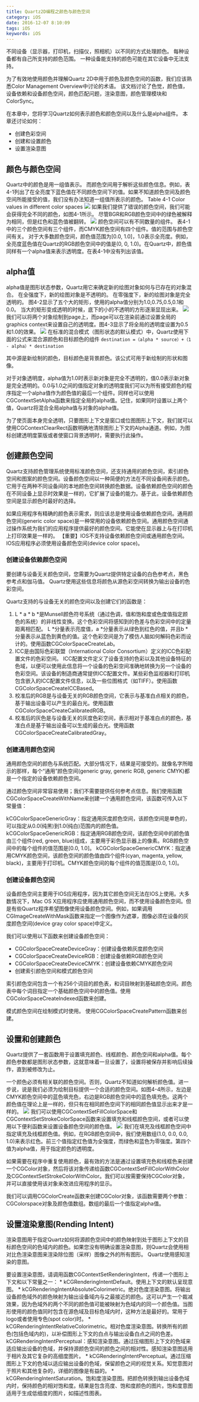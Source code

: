 ```yaml
---
title: Quartz2D编程之颜色与颜色空间
category: iOS
date: 2016-12-07 8:10:09
tags: iOS
keywords: iOS
---
```

不同设备（显示器，打印机，扫描仪，照相机）以不同的方式处理颜色。 每种设备都有自己所支持的颜色范围。 一种设备能支持的颜色可能在其它设备中无法支持。

为了有效地使用颜色并理解Quartz 2D中用于颜色及颜色空间的函数，我们应该熟悉Color Management Overview中讨论的术语。 该文档讨论了色觉，颜色值，设备依赖和设备颜色空间，颜色匹配问题，渲染意图，颜色管理模块和ColorSync。
<!--more-->
在本章中，您将学习Quartz如何表示颜色和颜色空间以及什么是alpha组件。 本章还讨论如何：

* 创建色彩空间
* 创建和设置颜色
* 设置渲染意图
## 颜色与颜色空间
Quartz中的颜色是用一组值表示。 而颜色空间用于解析这些颜色信息。例如，表4-1列出了在全亮度下蓝色值在不同颜色空间下的值。如果不知道颜色空间及颜色空间所能接受的值，我们没有办法知道一组值所表示的颜色。
Table 4-1  Color values in different color spaces
![](../../img/Quartz2D_4_01.png)
如果我们提供了错误的颜色空间，我们可能会获得完全不同的颜色，如图4-1所示。 尽管BGR和RGB颜色空间中的绿色被解释为相同，但是红色和蓝色值被翻转。
![](../../img/Quartz2D_4_02.png)
颜色空间可以有不同数量的组件。 表4-1中的三个颜色空间有三个组件，而CMYK颜色空间有四个组件。值的范围与颜色空间有关。 对于大多数颜色空间，颜色值范围为[0.0, 1.0]，1.0表示全亮度。例如，全亮度蓝色值在Quartz的RGB颜色空间中的值是(0, 0, 1.0)。在Quartz中，颜色值同样有一个alpha值来表示透明度。在表4-1中没有列出该值。
## alpha值
alpha值是图形状态参数，Quartz用它来确定新的绘图对象如何与已存在的对象混合。 在全强度下，新的绘图对象是不透明的。 在零强度下，新的绘图对象是完全透明的。 图4-2显示了五个大的矩形，使用的alpha值分别为1.0,0.75,0.5,0.1和0.0。 当大的矩形变成透明的时候，底下的小的不透明的方形逐渐显现出来。
![](../../img/Quartz2D_4_03.png)
我们可以将两个对象绘制到page上，而page可以在渲染前通过设置全局的graphics context来设置自己的透明度。图4-3显示了将全局的透明度设置为0.5和1.0的效果。
![](../../img/Quartz2D_4_04.png)
在标准的混合模式（图形状态的默认模式）中，Quartz使用下面的公式来混合源颜色和目标颜色的组件
`destination =（alpha * source）+（1 - alpha）* destination`

其中源是新绘制的颜色，目标颜色是背景颜色。该公式可用于新绘制的形状和图像。

对于对象透明度，alpha值为1.0时表示新对象是完全不透明的，值0.0表示新对象是完全透明的。0.0与1.0之间的值指定对象的透明度我们可以为所有接受颜色的程序指定一个alpha值作为颜色值的最后一个组件。同样也可以使用CGContextSetAlpha函数来指定全局的alpha值。记住，如果同时设置以上两个值，Quartz将混合全局alpha值与对象的alpha值。

为了使页面本身完全透明，只要图形上下文是窗口或位图图形上下文，我们就可以使用CGContextClearRect函数明确地清除图形上下文的Alpha通道。例如，为图标创建透明度蒙版或者使窗口背景透明时，需要执行此操作。
## 创建颜色空间
Quartz支持颜色管理系统使用标准颜色空间，还支持通用的颜色空间，索引颜色空间和图案的颜色空间。设备颜色空间以一种简便的方法在不同设备间表示颜色。它用于在两种不同设备间的本地颜色空间转换颜色数据。设备依赖颜色空间的颜色在不同设备上显示时效果是一样的，它扩展了设备的能力。基于此，设备依赖颜色空间是显示颜色时最好的选择。

如果应用程序有精确的颜色表示需求，则应该总是使用设备依赖颜色空间。通用颜色空间(generic color space)是一种常用的设备依赖颜色空间。通用颜色空间通过操作系统为我们的应用程序提供最好的颜色空间。它能使在显示器上与在打印机上打印效果是一样的。
【重要】IOS不支持设备依赖颜色空间或通用颜色空间。IOS应用程序必须使用设备颜色空间(device color space)。
### 创建设备依赖颜色空间
要创建与设备无关颜色空间，您需要为Quartz提供特定设备的白色参考点，黑色参考点和伽马值。 Quartz使用这些信息将颜色从源色彩空间转换为输出设备的色彩空间。

Quartz支持的与设备无关的颜色空间以及创建它们的函数是：

1. L * a * b *是Munsell颜色符号系统（通过色调，值和饱和度或色度值指定颜色的系统）的非线性变换。这个色彩空间将感知到的色差与色彩空间中的定量距离相匹配。 L *分量表示亮度值，a *分量表示从绿色到红色的值，并且b *分量表示从蓝色到黄色的值。这个色彩空间是为了模仿人脑如何解码色彩而设计的。使用函数CGColorSpaceCreateLab。
2. ICC是由国际色彩联盟（International Color Consortium）定义的ICC色彩配置文件的色彩空间。 ICC配置文件定义了设备支持的色彩以及其他设备特征的色域，以便可以使用此信息将一个设备的色彩空间准确地转换为另一个设备的色彩空间。该设备的制造商通常提供ICC配置文件。某些彩色监视器和打印机包含嵌入的ICC配置文件信息，以及一些位图格式（如TIFF）。使用函数CGColorSpaceCreateICCBased。
3. 校准后的RGB是与设备无关的RGB颜色空间，它表示与基准白点相关的颜色，基于输出设备可以产生的最白光。使用函数CGColorSpaceCreateCalibratedRGB。
4. 校准后的灰色是与设备无关的灰度色彩空间，表示相对于基准白点的颜色，基准白点是基于输出设备可以生成的最白光。使用函数CGColorSpaceCreateCalibratedGray。
### 创建通用颜色空间
通用颜色空间的颜色与系统匹配。大部分情况下，结果是可接受的。就像名字所暗示的那样，每个“通用”颜色空间(generic gray, generic RGB, generic CMYK)都是一个指定的设备依赖颜色空间。

通过颜色空间非常容易使用；我们不需要提供任何参考点信息。我们使用函数CGColorSpaceCreateWithName来创建一个通用颜色空间，该函数可传入以下常量值：

kCGColorSpaceGenericGray：指定通用灰度颜色空间，该颜色空间是单色的，可以指定从0.0(纯黑)到1.0(纯白)范围内的颜色值。
kCGColorSpaceGenericRGB：指定通用RGB颜色空间，该颜色空间中的颜色值由三个组件(red, green, blue)组成，主要用于彩色显示器上的像素。RGB颜色空间中的每个组件的值范围是[0.0, 1.0]。
kCGColorSpaceGenericCMYK：指定通用CMYK颜色空间，该颜色空间的颜色值由四个组件(cyan, magenta, yellow, black)，主要用于打印机。CMYK颜色空间的每个组件的值范围是[0.0, 1.0]。
### 创建设备颜色空间
设备颜色空间主要用于IOS应用程序，因为其它颜色空间无法在IOS上使用。大多数情况下，Mac OS X应用程序应使用通用颜色空间，而不使用设备颜色空间。但是有些Quartz程序希望图像使用设备颜色空间。例如，如果调用CGImageCreateWithMask函数来指定一个图像作为遮罩，图像必须在设备的灰度颜色空间(device gray color space)中定义。

我们可以使用以下函数来创建设备颜色空间：

* CGColorSpaceCreateDeviceGray：创建设备依赖灰度颜色空间
* CGColorSpaceCreateDeviceRGB：创建设备依赖RGB颜色空间
* CGColorSpaceCreateDeviceCMYK：创建设备依赖CMYK颜色空间
* 创建索引颜色空间和模式颜色空间

索引颜色空间包含一个有256个词目的颜色表，和词目映射到基础颜色空间。颜色表中每个词目指定一个基础颜色空间中的颜色值。使用CGColorSpaceCreateIndexed函数来创建。

模式颜色空间在绘制模式时使用。 使用CGColorSpaceCreatePattern函数来创建。

## 设置和创建颜色
Quartz提供了一套函数用于设置填充颜色、线框颜色、颜色空间和alpha值。每个颜色参数都是图形状态参数，这就意味着一旦设置了，设置将被保存并影响后续操作，直到被修改为止。

一个颜色必须有相关联的颜色空间。否则，Quartz不知道如何解析颜色值。进一步说，说是我们必须为绘制目标提供一个合适的颜色空间。如图4-4所示，左边是CMYK颜色空间中的蓝色填充色，右边是RGB颜色空间中的蓝色填充色。这两个颜色值在理论上是一样的，但只有在相同颜色空间下的相同颜色值显示出来才是一样的。
![](../../img/Quartz2D_4_05.png)
我们可以使用CGContextSetFillColorSpace和CGContextSetStrokeColorSpace函数来设置填充和线框颜色空间，或者可以使用以下便利函数来设置设备颜色空间的颜色值。
![](../../img/Quartz2D_4_06.png)
我们在填充及线框颜色空间中指定填充及线框颜色值。例如，在RGB颜色空间中，我们使用数组(1.0, 0.0, 0.0, 1.0)来表示红色。前三个值指定红色值为全强度，而绿色和蓝色为零强度。第四个值为alpha值，用于指定颜色的透明度。

如果需要在程序中重复使用颜色，最有效的方法是通过设置填充色和线框色来创建一个CGColor对象，然后将该对象传递给函数CGContextSetFillColorWithColor及CGContextSetStrokeColorWithColor。我们可以按需要保持CGColor对象，并可以直接使用该对象来改进应用程序的显示。

我们可以调用CGColorCreate函数来创建CGColor对象，该函数需要两个参数：CGColorspace对象及颜色值数组。数组的最后一个值指定alpha值。
## 设置渲染意图(Rending Intent)
渲染意图用于指定Quartz如何将源颜色空间中的颜色映射到处于图形上下文的目标颜色空间的色域内的颜色。如果您没有明确设置渲染意图，则Quartz会使用相对比色渲染意图来渲染除位图（采样）图像之外的所有图形。 Quartz使用感知渲染的意图。

要设置渲染意图，请调用函数CGContextSetRenderingIntent，传递一个图形上下文和以下常量之一：
    * kCGRenderingIntentDefault。使用上下文的默认呈现意图。
    * kCGRenderingIntentAbsoluteColorimetric。绝对色度渲染意图。将输出设备颜色域外的颜色映射为输出设备域内与之最接近的颜色。这可以产生一个裁减效果，因为色域外的两个不同的颜色值可能被映射为色域内的同一个颜色值。当图形使用的颜色值同时包含在源色域及目标色域内时，这种方法是最好的。常用于logo或者使用专色(spot color)时。
    * kCGRenderingIntentRelativeColorimetric。相对色度渲染意图。转换所有的颜色(包括色域内的)，以补偿图形上下文的白点与输出设备白点之间的色差。kCGRenderingIntentPerceptual：感知渲染意图。通过压缩图形上下文的色域来适应输出设备的色域，并保持源颜色空间的颜色之间的相对性。感知渲染意图适用于相片及其它复杂的高细度图片。
    * kCGRenderingIntentPerceptual。通过压缩图形上下文的色域以适应输出设备的色域，保留颜色之间的视觉关系。知觉意图对于照片和其他复杂的，详细的图像是有益的。
    * kCGRenderingIntentSaturation。饱和度渲染意图。把颜色转换到输出设备色域内时，保持颜色的相对饱和度。结果是包含亮度、饱和度颜色的图片。饱和度意图适用于生成低细度的图片，如描述性图表。


